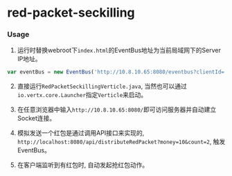 red-packet-seckilling
=====================

### Usage

1. 运行时替换webroot下`index.html`的EventBus地址为当前局域网下的Server IP地址。
```javascript
var eventBus = new EventBus('http://10.8.10.65:8080/eventbus?clientId=' + clientId);
```

2. 直接运行`RedPacketSeckillingVerticle.java`, 当然也可以通过`io.vertx.core.Launcher`指定`Verticle`来启动。

3. 在任意浏览器中输入`http://10.8.10.65:8080/`即可访问服务器并自动建立Socket连接。

4. 模拟发送一个红包是通过调用API接口来实现的, `http://localhost:8080/api/distributeRedPacket?money=10&count=2`, 触发EventBus。

5. 在客户端监听到有红包时, 自动发起抢红包动作。